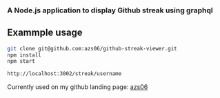 ### A Node.js application to display Github streak using graphql

## Exammple usage

```bash
git clone git@github.com:azs06/github-streak-viewer.git
npm install
npm start
```

```bash
http://localhost:3002/streak/username
```

Currently used on my github landing page: [azs06](https://github.com/azs06)